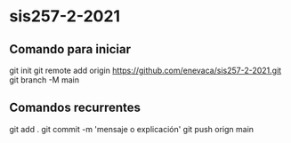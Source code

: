 # sis257-2-2021

## Comando para iniciar
git init
git remote add origin https://github.com/enevaca/sis257-2-2021.git
git branch -M main

## Comandos recurrentes
git add .
git commit -m 'mensaje o explicación'
git push orign main